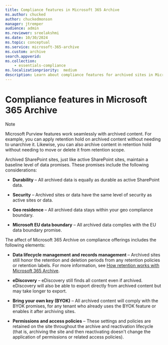 ```yaml
---
title: Compliance features in Microsoft 365 Archive
ms.author: chucked
author: chuckedmonson
manager: jtremper
audience: admin
ms.reviewer: sreelakshmi
ms.date: 10/30/2024
ms.topic: conceptual
ms.service: microsoft-365-archive
ms.custom: archive
search.appverid:
ms.collection:
    - essentials-compliance
ms.localizationpriority:  medium
description: Learn about compliance features for archived sites in Microsoft 365 Archive.
---
```


# Compliance features in Microsoft 365 Archive

> [!NOTE]
> Microsoft Purview features work seamlessly with archived content. For example, you can apply retention hold on archived content without needing to unarchive it. Likewise, you can also archive content in retention hold without needing to move or delete it from retention scope.

Archived SharePoint sites, just like active SharePoint sites, maintain a baseline level of data promises. These promises include the following considerations:

- **Durability** – All archived data is equally as durable as active SharePoint data.

- **Security** – Archived sites or data have the same level of security as active sites or data.

- **Geo residence** – All archived data stays within your geo compliance boundary.

- **Microsoft EU data boundary** – All archived data complies with the EU data boundary promise.

The affect of Microsoft 365 Archive on compliance offerings includes the following elements:

- **Data lifecycle management and records management** – Archived sites still honor the retention and deletion periods from any retention policies or retention labels. For more information, see [How retention works with Microsoft 365 Archive](/purview/retention-policies-sharepoint#how-retention-works-with-microsoft-365-archive).

- **eDiscovery** – eDiscovery still finds all content even if archived. eDiscovery will also be able to export directly from archived content but may take longer to export.  

- **Bring your own key (BYOK)** – All archived content will comply with the BYOK promises, for any tenant who already uses the BYOK feature or enables it after archiving sites.

- **Permissions and access policies** – These settings and policies are retained on the site throughout the archive and reactivation lifecycle (that is, archiving the site and then reactivating doesn't change the application of permissions or related access policies).
